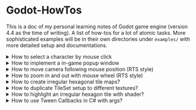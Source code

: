 # Godot-HowTos

This is a doc of my personal learning notes of Godot game engine (version 4.4 as the time of writing). A list of how-tos for a lot of atomic tasks. More sophisticated examples will be in their own directories under `examples/` with more detailed setup and documentations.

<details>
<summary>
How to select a character by mouse click
</summary>

### How to select a character by mouse click

Assuming the character/unit is an `CharacterBody2D` or any subclass of `CollisionObject2D` type:
- Create an input action for left mouse button (or right button) in InputMap within the project setting.
- The `Input/Pickable` property of the `CharacterBody2D` node needs to be set to on

    ![alt text](images/pickable.png)
- Connect the `input_event` signal to a handler function in the script, e.g. `_on_input_event`
- Within the `_on_input_event` function:

```
func _on_input_event(viewport: Node, event: InputEvent, shape_idx: int) -> void:
	if event is InputEventMouseButton:
		if event.is_action("mouse_left"):
            # do stuff here
			is_selected = true
```
</details>

<details>
<summary>
How to implement a in-game popup window
</summary>

### How to implement a in-game popup window

- Create a node of `Window` type
    - You could also use other `Control` types such as `Panel` but the `Window` type has more built-in implementations
- Draw the UI within the `Window` node
- Create InputMap key that triggers the popup, e.g. "tab"
- Attach script:

```
func _ready() -> void:
    # not shown by default
    hide()

func _input(event: InputEvent) -> void:
	if event.is_action_pressed("tab"):
		if visible:
			hide()
		else:
			show()
```
</details>

<details>
<summary>
How to move camera following mouse position (RTS style)
</summary>

### How to move camera following mouse position (RTS style)

e.g. if you want to move the camera to the right when mouse is near the right edge of the viewport
- Add `Camera2D` child node to the "world" or map node
- Attach script to the `Camera2D` node
- Script:

```
# camera2d

# pan speed
@onready var pan_speed = 400
# move the camera if the mouse is near the edge, in a real project these should be relative the viewport size
@onready var left_margin = 20  
@onready var right_margin = 1200 - 20  
@onready var top_margin = 800 - 20
@onready var bottom_margin = 20

func _process(delta: float) -> void:
    var move_up_down: float = 0
	var move_left_right: float = 0
	var distance = delta * pan_speed
	var mouse_pos = get_viewport().get_mouse_position()
	
	if Input.is_action_pressed("ui_left") or mouse_pos.x < left_margin:
		move_left_right = -1
	if Input.is_action_pressed("ui_right") or mouse_pos.x > right_margin:
		move_left_right = 1
	if Input.is_action_pressed("ui_up") or mouse_pos.y < top_margin:
		move_up_down = -1
	if Input.is_action_pressed("ui_down") or mouse_pos.y > bottom_margin:
		move_up_down = 1
	var move_vec = Vector2(move_left_right * distance, move_up_down * distance)
	if move_vec.length() > 0:
		position = position + move_vec
```

</details>

<details>
<summary>
How to zoom in and out with mouse wheel (RTS style)
</summary>

### How to zoom in and out with mouse wheel (RTS style)

- Set InputMap actions, e.g. "mouse_scroll_up" and "mouse_scroll_down"
- Add `Camera2D` child node to the "world" or map node
- Attach script to the `Camera2D` node
- Script:
```

# zoom scale is 2D vec on both x and y
@onready var zoom_speed = Vector2(0.1, 0.1)
func _process(delta: float) -> void:
	if Input.is_action_just_pressed("mouse_scroll_up"):
		var next_zoom = zoom + zoom_speed
		zoom = next_zoom.clamp(Vector2(0.5, 0.5), Vector2(2.0, 2.0))
	if Input.is_action_just_pressed("mouse_scroll_down"):
		var next_zoom = zoom - zoom_speed
		zoom = next_zoom.clamp(Vector2(0.5, 0.5), Vector2(2.0, 2.0))
```
</details>

<details>
<summary>
How to create irregular hexagonal tile maps?
</summary>

### How to create irregular hexagonal tile maps?

I'm using this asset of hex tiles which have some issues fitting into the Godot hex tilemaps:
1. The hexagons are not perfectly symmetrical. e.g. the dimensions are 480x406.
2. The textures "overflows" the bounds of the hexagon. e.g.

![Hex tile](images/hex_tile.png)

Here is what I did in Godot to make tiles fit nicely:

1. Create `TileMapLayer` node, select Hexagon tiles, set tile size to match the actual "inner" hexagon size of the tiles. (480x406)
2. Change "Tile Offset Axis" to "Vertical Offset" in this case to match the orientation of the tile texture.
3. Import the texture/asset. In "TileSet" -> "Setup", adjust "Margins" and "Texture Region Size" such that:

	a. The hexgon tile box mostly aligns with the "inner" bounds of the texture

	b. The region should not cut off the "overflow" part of the texture. It should look something like this:

	![setup](images/hex_tile_setup.png)
4. **Change "Tile Layout" to "Diamond Down"**, this essentially changes how the coordinates of the tiles are oriented, and by using "Diamond Down", it will make proper rendering decision for this type of tile textures: the correct edges are covered by adjacent tiles, while the "overflow" part will over the adjacent tiles. Example:

![tile_example](images/tile_example.png)

5. Duplicate the setup in 3) to other textures using the following method
</details>

<details>
<summary>
How to duplicate TileSet setup to different textures?
</summary>

### How to duplicate TileSet setup to different textures?

The asset pack I'm using unfortunately does not come with an atlas and unfortunately we have to create and setup each individual tileset. But Fortunately this can be done quickly.

1. Save the corrected tile set to a ".tres" file. Using a text editor, the relevant part should look something like this:

```
[sub_resource type="TileSetAtlasSource" id="TileSetAtlasSource_peyie"]
texture = ExtResource("1_ujgj0")
margins = Vector2i(227, 140)
texture_region_size = Vector2i(480, 543)
0:0/0 = 0
```
2. In Godot, import other textures into tile sets, do not change any setup. Save.
3. Reopen/Refresh the ".tres" file. Edit copy pastes the corresponding properties ("margins" and "texture_region_size" in this case) to all applicable entries. e.g.


```
[sub_resource type="TileSetAtlasSource" id="TileSetAtlasSource_peyie"]
texture = ExtResource("1_ujgj0")
margins = Vector2i(227, 140)
texture_region_size = Vector2i(480, 543)
0:0/0 = 0

[sub_resource type="TileSetAtlasSource" id="TileSetAtlasSource_x7jcc"]
texture = ExtResource("2_02c43")
margins = Vector2i(227, 140)
texture_region_size = Vector2i(480, 543)
0:0/0 = 0

[sub_resource type="TileSetAtlasSource" id="TileSetAtlasSource_3j5wi"]
texture = ExtResource("3_02c43")
margins = Vector2i(227, 140)
texture_region_size = Vector2i(480, 543)
0:0/0 = 0
```

4. Save the edits in ".tres" file. Godot should referesh to reflect the changes.

</details>

<details>
<summary>
How to highlight an irregular hexagon tile with shader?
</summary>

### How to highlight an irregular hexagon tile with shader?

See: [hex-shader](examples/HexTileShader/Readme.md)
</details>

<details>
<summary>
How to use Tween Callbacks in C# with args?
</summary>

### How to use Tween Callbacks in C# with args?

The code below demonstrates two scenarios: using the TweenCallback or connecting with singal:

```c#
public void SetupTween()
{
	var tween = CreateTween();
	// use TweenCallback to do stuff before/after other tween, need to conver the lamda to Godot.Callable
	tween.TweenCallback(Callable.From(() => this.PrepForTween(this.Position)));
	tween.TweenProperty(...);  // do tween stuff
	// use signal to trigger the call back, need to conver the lamda to Godot.Callable
	tween.Connect("finished", Callable.From(() => this.OnTweenFinished(this.Color)));
}

public void PrepForTween(Vector2 arg)
{
	// do stuff
}

public void OnTweenFinished(Color arg)
{
	// do stuff
}

```

</details>